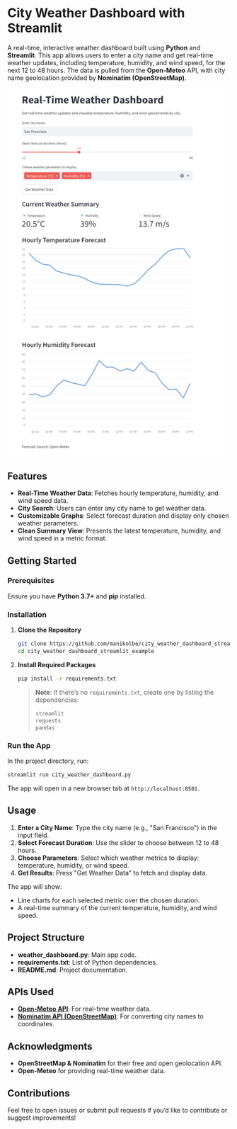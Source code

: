 # City Weather Dashboard with Streamlit

A real-time, interactive weather dashboard built using **Python** and **Streamlit**. This app allows users to enter a city name and get real-time weather updates, including temperature, humidity, and wind speed, for the next 12 to 48 hours. The data is pulled from the **Open-Meteo** API, with city name geolocation provided by **Nominatim (OpenStreetMap)**.

![Weather Dashboard Screenshot](Screenshot.png)

##  Features

- **Real-Time Weather Data**: Fetches hourly temperature, humidity, and wind speed data.
- **City Search**: Users can enter any city name to get weather data.
- **Customizable Graphs**: Select forecast duration and display only chosen weather parameters.
- **Clean Summary View**: Presents the latest temperature, humidity, and wind speed in a metric format.

##  Getting Started

### Prerequisites

Ensure you have **Python 3.7+** and **pip** installed.

### Installation

1. **Clone the Repository**

   ```bash
   git clone https://github.com/manikolbe/city_weather_dashboard_streamlit_example.git
   cd city_weather_dashboard_streamlit_example
   ```

2. **Install Required Packages**

   ```bash
   pip install -r requirements.txt
   ```

   > **Note**: If there’s no `requirements.txt`, create one by listing the dependencies:
   >
   > ```plaintext
   > streamlit
   > requests
   > pandas
   > ```

### Run the App

In the project directory, run:

```bash
streamlit run city_weather_dashboard.py
```

The app will open in a new browser tab at `http://localhost:8501`.

##  Usage

1. **Enter a City Name**: Type the city name (e.g., "San Francisco") in the input field.
2. **Select Forecast Duration**: Use the slider to choose between 12 to 48 hours.
3. **Choose Parameters**: Select which weather metrics to display: temperature, humidity, or wind speed.
4. **Get Results**: Press "Get Weather Data" to fetch and display data.

The app will show:

- Line charts for each selected metric over the chosen duration.
- A real-time summary of the current temperature, humidity, and wind speed.

##  Project Structure

- **weather_dashboard.py**: Main app code.
- **requirements.txt**: List of Python dependencies.
- **README.md**: Project documentation.

##  APIs Used

- **[Open-Meteo API](https://open-meteo.com/)**: For real-time weather data.
- **[Nominatim API (OpenStreetMap)](https://nominatim.org/)**: For converting city names to coordinates.

##  Acknowledgments

- **OpenStreetMap & Nominatim** for their free and open geolocation API.
- **Open-Meteo** for providing real-time weather data.

  
##  Contributions

Feel free to open issues or submit pull requests if you’d like to contribute or suggest improvements!
